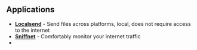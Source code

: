 ## Applications
- [**Localsend**](https://localsend.org/) - Send files across platforms, local, does not require access to the internet
- [**Sniffnet**](https://github.com/GyulyVGC/sniffnet) - Comfortably monitor your internet traffic
- 